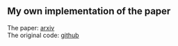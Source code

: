 ## My own implementation of the paper

The paper: [arxiv](https://arxiv.org/abs/2307.08493)  
The original code: [github](https://github.com/hku-mars/D-Map)
